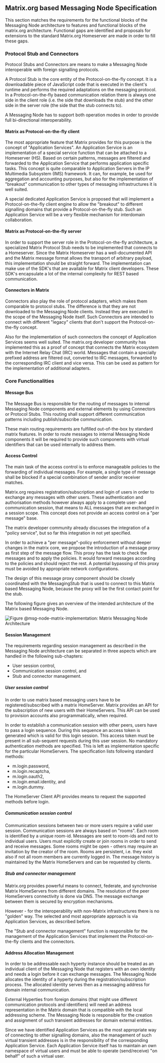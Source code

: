 Matrix.org based Messaging Node Specification
---------------------------------------------

This section matches the requirements for the functional blocks of the Messaging Node architecture to features and functional blocks of the matrix.org architecture. Functional gaps are identified and proposals for extensions to the standard Matrix.org Homeserver are made in order to fill these gaps.

### Protocol Stub and Connectors

Protocol Stubs and Connectors are means to make a Messaging Node interoperable with foreign signalling protocols.

A Protocol Stub is the core entity of the Protocol-on-the-fly concept. It is a downloadable piece of JavaScript code that is executed in the client's runtime and performs the required adaptations on the messaging protocol. In a Protocol-on-the-fly based communication relation there is always one side in the client role (i.e. the side that downloads the stub) and the other side in the server role (the side that the stub connects to).

A Messaging Node has to support both operation modes in order to provide full bi-directional interoperability.

#### Matrix as Protocol-on-the-fly client

The most appropriate feature that Matrix provides for this purpose is the concept of "Application Services". An Application Service is an implementation of a special service function that can be attached to a Homeserver (HS). Based on certain patterns, messages are filtered and forwarded to the Application Service that performs application specific tasks. This concept is quite comparable to Application Servers in the IP Multimedia Subsystem (IMS) framework. It can, for example, be used for aggregation and accounting purposes, but also for the implementation of "breakout" communication to other types of messaging infrastructures it is well suited.

A special dedicated Application Service is proposed that will implement a Protocol-on-the-fly client engine to allow the "breakout" to different signalling domains that provide a Protocol-on-the-fly stub. Such an Application Service will be a very flexible mechanism for interdomain collaboration.

#### Matrix as Protocol-on-the-fly server

In order to support the server role in the Protocol-on-the-fly architecture, a specialized Matrix Protocol Stub needs to be implemented that connects to a Homeserver. Since the Matrix Homeserver has a well-documented API and the Matrix message format allows the transport of arbitrary payload, this implementation should be straight forward. The implementation can make use of the SDK's that are available for Matrix client developers. These SDK's encapsulate a lot of the internal complexity for REST based communication.

#### Connectors in Matrix

Connectors also play the role of protocol adapters, which makes them comparable to protocol stubs. The difference is that they are not downloaded to the Messaging Node clients. Instead they are executed in the scope of the Messaging Node itself. Such Connectors are intended to connect with different "legacy" clients that don't support the Protocol-on-the-fly concept.

Also for the implementation of such connectors the concept of Application Services seems well suited. The matrix.org developer community has implemented this as a proof of concept that connects the Matrix ecosystem with the Internet Relay Chat (IRC) world. Messages that contain a specially prefixed address are filtered out, converted to IRC messages, forwarded to the corresponding IRC client and vice versa. This can be used as pattern for the implementation of additional adapters.

### Core Functionalities

#### Message Bus

The Message Bus is responsible for the routing of messages to internal Messaging Node components and external elements by using Connectors or Protocol Stubs. This routing shall support different communication patterns including publish/subscribe communication.

These main routing requirements are fulfilled out-of-the-box by standard matrix features. In order to route messages to internal Messaging Node components it will be required to provide such components with virtual identifiers that can be used internally to address them.

#### Access Control

The main task of the access control is to enforce manageable policies to the forwarding of individual messages. For example, a single type of message shall be blocked if a special combination of sender and/or receiver matches.

Matrix.org requires registration/subscription and login of users in order to exchange any messages with other users. These authentication and authorisation methods however always apply to a complete user- and communication session, that means to ALL messages that are exchanged in a session scope. This concept does not provide an access control on a "per message" base.

The matrix developer community already discusses the integration of a "policy service", but so far this integration in not yet specified.

In order to achieve a "per message"-policy enforcement without deeper changes in the matrix core, we propose the introduction of a message proxy as first step of the message flow. This proxy has the task to check the messages and to apply the policies. It would forward messages according to the policies and should reject the rest. A potential bypassing of this proxy must be avoided by appropriate network configurations.

The design of this message proxy component should be closely coordinated with the MessagingStub that is used to connect to this Matrix based Messaging Node, because the proxy will be the first contact point for the stub.

The following figure gives an overview of the intended architecture of the Matrix based Messaging Node.

<!--
@startuml "matrix_messaging_node_architecture.png"


node "Management Services" as Man1 {
    node "Registry" as Server1
    node "Identity Management" as IdM1

}

node "Service Provider 2\n(ProtOFly-Server)" as SP2 {
    node "Messaging\nNode" as Msg2
    node "Repository\nServer" as Repo2
}

node "End-User Device 1" as User1 {
    node "Hyperty" as H1
}

node "Network Server" as Net {
    node "Hyperty" as H3
}

node "Service Provider 1\n(ProtOFly-Client)" as SP1 {
    node "Messaging\nNode" as Msg1
    node "Repository\nServer" as Repo1
}

node "Matrix based Messaging Node" as msg {

 node "Application Services" as AppServices {
   node "Connectors" as Conn {
    node "IdM\nConnector" as ConnIdM
    node "Registry\nConnector" as ConnMan
    node "End-User Device\nConnector" as ConnUser
    node "Network Server\nConnector" as ConnNet
   }
   node "ProtOFly-client" as Proto1Sand {
     node "SP2 ProtoStub" as Proto1
   }
   node "Address Allocation\nManagement" as ID
 }


node "Matrix Homeserver" as core {
 node "*            Message      Bus                *" as Bus
 node "Session Management" as Reg
}

node "Matrix Proxy" as proxy {
  node "Access Control\nPEP" as BusPEP
  node "Message Proxy" as MsgProxy
}

Repo2 ..down-> Proto1: provide

Msg2 <-left-> Proto1 : communicate

 Bus <-right-> Proto1

 BusPEP ..down-> MsgProxy : enforce

 MsgProxy -> Bus : forward

 Msg1 <-left-> MsgProxy : communicate

 ConnIdM ..down-> BusPEP : authorise

 BusPEP .down-> Reg

 Reg .left. ID

 Reg <-up. Bus: session valid?

 ConnIdM <-up-> IdM1 : authorise

 Bus <-up-> ConnUser : communicate
 ConnUser <-up-> H1 : communicate

 Bus <-up-> ConnNet : communicate
 ConnNet <-up-> H3 : communicate

 Bus <-up-> ConnMan : communicate
 ConnMan <-up-> Server1 : communicate
    }

@enduml
-->

![Figure @msg-node-matrix-implementation: Matrix Messaging Node Architecture](matrix_messaging_node_architecture.png)

#### Session Management

The requirements regarding session management as described in the Messaging Node architecture can be separated in three aspects which are handled in the following sub-chapters:

-	User session control,
-	Communication session control, and
-	Stub and connector management.

##### User session control

In order to use matrix based messaging users have to be registered/subscribed with a matrix HomeServer. Matrix provides an API for the subscription of new users with their HomeServers. This API can be used to provision accounts also programmatically, when required.

In order to establish a communication session with other peers, users have to pass a login sequence. During this sequence an access token is generated which is valid for this login session. This access token must be present in all sub-sequent requests during this user session. No mandatory authentication methods are specified. This is left as implementation specific for the particular HomeServers. The specification lists following standard methods:

-	m.login.password,
-	m.login.recaptcha,
-	m.login.oauth2,
-	m.login.email.identity, and
-	m.login.dummy.

The HomeServer Client API provides means to request the supported methods before login.

##### Communication session control

Communication sessions between two or more users require a valid user session. Communication sessions are always based on "rooms". Each room is identified by a unique room-id. Messages are sent to room-ids and not to individual users. Users must explicitly create or join rooms in order to send and receive messages. Some rooms might be open - others may require an invitation by the creator of the room. Rooms are persistent, i.e. they exist also if not all room members are currently logged in. The message history is maintained by the Matrix HomeServers and can be requested by clients.

##### Stub and connector management

Matrix.org provides powerful means to connect, federate, and synchronise Matrix HomeServers from different domains. The resolution of the peer HomeServers connectivity is done via DNS. The message exchange between them is secured by encryption mechanisms.

However - for the interoperability with non-Matrix infrastructures there is no "golden" way. The selected and most appropriate approach is via Application Services, as described before.

The "Stub and connector management" function is responsible for the management of the Application Services that implement the Protocol-on-the-fly clients and the connectors.

#### Address Allocation Management

In order to be addressable each hyperty instance should be treated as an individual client of the Messaging Node that registers with an own identity and needs a login before it can exchange messages. The Messaging Node allocates the identity of a hyperty during the registration/subscription process. The allocated identity serves then as a messaging address for domain internal communication.

External Hyperties from foreign domains (that might use different communication protocols and identifiers) will need an address representation in the Matrix domain that is compatible with the local addressing scheme. The Messaging Node is responsible for the creation and assignment of such transient addresses for domain external entities.

Since we have identified Application Services as the most appropriate way of connecting to other signalling domains, also the management of such virtual transient addresses is in the responsibility of the corresponding Application Service. Each Application Service itself has to maintain an own namespace of virtual users and must be able to operate (send/receive) "on behalf" of such a virtual user.
